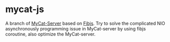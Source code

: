 # mycat-js
A branch of [MyCat-Server](https://github.com/MyCATApache/Mycat-Server) based on [Fibjs](https://github.com/fibjs/fibjs).
Try to solve the complicated NIO asynchronously programming issue in MyCat-server by using fibjs coroutine, also 
optimize the MyCat-server.
